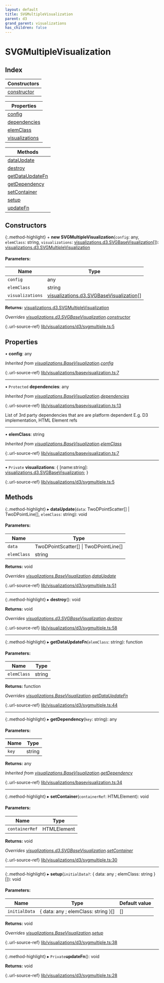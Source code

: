 ```yaml
---
layout: default
title: SVGMultipleVisualization
parent: d3
grand_parent: visualizations
has_children: false
---
```


# SVGMultipleVisualization

## Index

| Constructors |
|-----------|
| [constructor](#constructor) |

| Properties |
|-----------|
| [config](#config) |
| [dependencies](#dependencies) |
| [elemClass](#elemclass) |
| [visualizations](#visualizations) |

| Methods |
|-----------|
| [dataUpdate](#dataupdate) |
| [destroy](#destroy) |
| [getDataUpdateFn](#getdataupdatefn) |
| [getDependency](#getdependency) |
| [setContainer](#setcontainer) |
| [setup](#setup) |
| [updateFn](#updatefn) |

## Constructors

{:.method-highlight}
\+ **new SVGMultipleVisualization**(`config`: any, `elemClass`: string, `visualizations`: [visualizations.d3.SVGBaseVisualization](../visualizations_d3_svgbasevisualization)[]): [visualizations.d3.SVGMultipleVisualization](../visualizations_d3_svgmultiplevisualization)

#### Parameters:

Name | Type |
------ | ------ |
`config` | any |
`elemClass` | string |
`visualizations` | [visualizations.d3.SVGBaseVisualization](../visualizations_d3_svgbasevisualization)[] |

**Returns:** [visualizations.d3.SVGMultipleVisualization](../visualizations_d3_svgmultiplevisualization)

*Overrides [visualizations.d3.SVGBaseVisualization](../visualizations_d3_svgbasevisualization).[constructor](../visualizations_d3_svgbasevisualization#constructor)*

{:.url-source-ref}
[lib/visualizations/d3/svgmultiple.ts:5](https://github.com/ascentcore/dataspot/blob/bdbcf73/lib/visualizations/d3/svgmultiple.ts#L5)

## Properties

•  **config**: any

*Inherited from [visualizations.BaseVisualization](../visualizations_basevisualization).[config](../visualizations_basevisualization#config)*

{:.url-source-ref}
[lib/visualizations/basevisualization.ts:7](https://github.com/ascentcore/dataspot/blob/bdbcf73/lib/visualizations/basevisualization.ts#L7)

___

• `Protected` **dependencies**: any

*Inherited from [visualizations.BaseVisualization](../visualizations_basevisualization).[dependencies](../visualizations_basevisualization#dependencies)*

{:.url-source-ref}
[lib/visualizations/basevisualization.ts:13](https://github.com/ascentcore/dataspot/blob/bdbcf73/lib/visualizations/basevisualization.ts#L13)

List of 3rd party dependencies that are are platform dependent
E.g. D3 implementation, HTML Element refs

___

•  **elemClass**: string

*Inherited from [visualizations.BaseVisualization](../visualizations_basevisualization).[elemClass](../visualizations_basevisualization#elemclass)*

{:.url-source-ref}
[lib/visualizations/basevisualization.ts:7](https://github.com/ascentcore/dataspot/blob/bdbcf73/lib/visualizations/basevisualization.ts#L7)

___

• `Private` **visualizations**: { [name:string]: [visualizations.d3.SVGBaseVisualization](../visualizations_d3_svgbasevisualization);  }

{:.url-source-ref}
[lib/visualizations/d3/svgmultiple.ts:5](https://github.com/ascentcore/dataspot/blob/bdbcf73/lib/visualizations/d3/svgmultiple.ts#L5)

## Methods

{:.method-highlight}
▸ **dataUpdate**(`data`: TwoDPointScatter[] \| TwoDPointLine[], `elemClass`: string): void

#### Parameters:

Name | Type |
------ | ------ |
`data` | TwoDPointScatter[] \| TwoDPointLine[] |
`elemClass` | string |

**Returns:** void

*Overrides [visualizations.BaseVisualization](../visualizations_basevisualization).[dataUpdate](../visualizations_basevisualization#dataupdate)*

{:.url-source-ref}
[lib/visualizations/d3/svgmultiple.ts:51](https://github.com/ascentcore/dataspot/blob/bdbcf73/lib/visualizations/d3/svgmultiple.ts#L51)

___

{:.method-highlight}
▸ **destroy**(): void

**Returns:** void

*Overrides [visualizations.d3.SVGBaseVisualization](../visualizations_d3_svgbasevisualization).[destroy](../visualizations_d3_svgbasevisualization#destroy)*

{:.url-source-ref}
[lib/visualizations/d3/svgmultiple.ts:58](https://github.com/ascentcore/dataspot/blob/bdbcf73/lib/visualizations/d3/svgmultiple.ts#L58)

___

{:.method-highlight}
▸ **getDataUpdateFn**(`elemClass`: string): function

#### Parameters:

Name | Type |
------ | ------ |
`elemClass` | string |

**Returns:** function

*Overrides [visualizations.BaseVisualization](../visualizations_basevisualization).[getDataUpdateFn](../visualizations_basevisualization#getdataupdatefn)*

{:.url-source-ref}
[lib/visualizations/d3/svgmultiple.ts:44](https://github.com/ascentcore/dataspot/blob/bdbcf73/lib/visualizations/d3/svgmultiple.ts#L44)

___

{:.method-highlight}
▸ **getDependency**(`key`: string): any

#### Parameters:

Name | Type |
------ | ------ |
`key` | string |

**Returns:** any

*Inherited from [visualizations.BaseVisualization](../visualizations_basevisualization).[getDependency](../visualizations_basevisualization#getdependency)*

{:.url-source-ref}
[lib/visualizations/basevisualization.ts:34](https://github.com/ascentcore/dataspot/blob/bdbcf73/lib/visualizations/basevisualization.ts#L34)

___

{:.method-highlight}
▸ **setContainer**(`containerRef`: HTMLElement): void

#### Parameters:

Name | Type |
------ | ------ |
`containerRef` | HTMLElement |

**Returns:** void

*Overrides [visualizations.d3.SVGBaseVisualization](../visualizations_d3_svgbasevisualization).[setContainer](../visualizations_d3_svgbasevisualization#setcontainer)*

{:.url-source-ref}
[lib/visualizations/d3/svgmultiple.ts:30](https://github.com/ascentcore/dataspot/blob/bdbcf73/lib/visualizations/d3/svgmultiple.ts#L30)

___

{:.method-highlight}
▸ **setup**(`initialData?`: { data: any ; elemClass: string  }[]): void

#### Parameters:

Name | Type | Default value |
------ | ------ | ------ |
`initialData` | { data: any ; elemClass: string  }[] | [] |

**Returns:** void

*Overrides [visualizations.BaseVisualization](../visualizations_basevisualization).[setup](../visualizations_basevisualization#setup)*

{:.url-source-ref}
[lib/visualizations/d3/svgmultiple.ts:38](https://github.com/ascentcore/dataspot/blob/bdbcf73/lib/visualizations/d3/svgmultiple.ts#L38)

___

{:.method-highlight}
▸ `Private`**updateFn**(): void

**Returns:** void

{:.url-source-ref}
[lib/visualizations/d3/svgmultiple.ts:28](https://github.com/ascentcore/dataspot/blob/bdbcf73/lib/visualizations/d3/svgmultiple.ts#L28)

